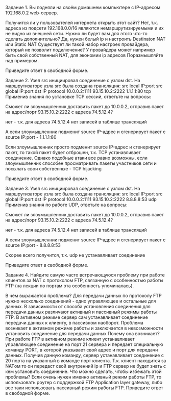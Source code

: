 Задание 1.
Вы подняли на своём домашнем компьютере с IP-адресом 192.168.0.2 web-сервер.

Получится ли у пользователей интернета открыть этот сайт?
Нет, т.к. адреса из подсети 192.168.0.0/16 являются немаршрутизируемыми и их не видно из внешней сети.
Нужно ли будет вам для этого что-то сделать дополнительно?
Да, нужен белый ip и настроить Destinaton NAT или Static NAT
Существует ли такой набор настроек провайдера, который не позволит подключение?
У провайдера может например быть свой собственный NAT, для экономии ip адресов
Поразмышляйте над примером.

Приведите ответ в свободной форме.

Задание 2.
Узел src инициировал соединение с узлом dst.
На маршрутизаторе узла src была создана трансляция:
src local IP:port	src global IP:port	dst IP	protocol
10.0.0.2:1111	93.15.10.2:2222	1.1.1.1:80	tcp
Применив знания по установке TCP сессий, ответьте на вопросы:

Сможет ли злоумышленник доставить пакет до 10.0.0.2, отправив пакет на адрес/порт 93.15.10.2:2222 с адреса 74.5.12.4?

нет - т.к. для адреса 74.5.12.4 нет записей в таблице трансляций

А если злоумышленник подменит source IP-адрес и сгенерирует пакет с source IP:port - 1.1.1.1:80

Если злоумышленник просто подменит source IP-адрес и сгенерирует пакет, то такой пакет будет отброшен, т.к. TCP устанавливает соединение.
Однако подобные атаки все равно возможны, если злоумышленник способен просматривать пакеты участников сети и посылать свои собственные - TCP hijacking

Приведите ответ в свободной форме.

Задание 3.
Узел src инициировал соединение с узлом dst.
На маршрутизаторе узла src была создана трансляция:
src local IP:port	src global IP:port	dst IP	protocol
10.0.0.2:1111	93.15.10.2:2222	8.8.8.8:53	udp
Применив знания по работе UDP, ответьте на вопросы:

Сможет ли злоумышленник доставить пакет до 10.0.0.2, отправив пакет на адрес/порт 93.15.10.2:2222 с адреса 74.5.12.4?

нет - т.к. для адреса 74.5.12.4 нет записей в таблице трансляций

А если злоумышленник подменит source IP-адрес и сгенерирует пакет с source IP:port - 8.8.8.8:53

Скорее всего получится, т.к. udp не устанавливает соединение

Приведите ответ в свободной форме.

Задание 4.
Найдите самую часто встречающуюся проблему при работе клиентов за NAT с протоколом FTP, связанную с особенностью работы FTP (на лекции по портам эта особенность упоминалась).

В чём выражается проблема?
Для передачи данных по протоколу FTP нужно несколько соединений - одно управляющее и остальные для данных. В зависимости от способа установления соединения для передачи данных различают активный и пассивный режимы работы FTP. В активном режиме сервер сам устанавливает соединение передачи данных к клиенту, в пассивном наоборот. Проблема возникает в активном режиме работы и заключается в невозможности установить соединение для передачи данных
Почему она возникает?
При работе FTP в активном режиме клиент устанавливает управляющее соединение на порт 21 сервера и передает специальную команду PORT, в которой указывает свой адрес и порт для передачи данных. Получив данную команду, сервер устанавливает соединение с 20 порта на указанный в команде порт клиента. Т.к. клиент находится за NATом то он передаст свой внутренний ip и FTP сервер не будет знать с кем установить соединение. 
Что можно сделать, чтобы избежать этой проблемы?
Если очень нужен именно активный режим работы FTP, то использовать роутер с поддержкой FTP Application layer gateway, либо все таки использовать пассивный режим работы FTP.
Приведите ответ в свободной форме.